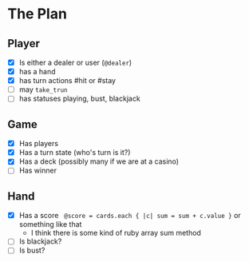 # The Plan #

## Player
- [x] Is either a dealer or user (` @dealer `)
- [x] has a hand
- [x] has turn actions #hit or #stay
- [ ] may ` take_trun `
- [ ] has statuses playing, bust, blackjack

## Game
- [x] Has players
- [x] Has a turn state (who's turn is it?)
- [x] Has a deck (possibly many if we are at a casino)
- [ ] Has winner

## Hand
- [x] Has a score ` @score = cards.each { |c| sum = sum + c.value }` or something like that
  - I think there is some kind of ruby array sum method
- [ ] Is blackjack?
- [ ] Is bust?
